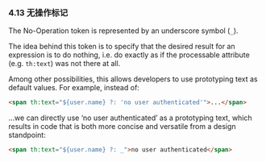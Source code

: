 ### 4.13 无操作标记

The No-Operation token is represented by an underscore symbol (`_`).

The idea behind this token is to specify that the desired result for an expression is to do nothing, i.e. do exactly as if the processable attribute (e.g. `th:text`) was not there at all.

Among other possibilities, this allows developers to use prototyping text as default values. For example, instead of:
```html
<span th:text="${user.name} ?: 'no user authenticated'">...</span>
```
…we can directly use ‘no user authenticated’ as a prototyping text, which results in code that is both more concise and versatile from a design standpoint:
```html
<span th:text="${user.name} ?: _">no user authenticated</span>
```